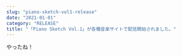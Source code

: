 ```yaml
---
slug: "piano-sketch-vol1-release"
date: "2021-01-01"
category: "RELEASE"
title: "「Piano Sketch Vol.1」が各種音楽サイトで配信開始されました。"
---
```


やったね！
